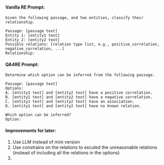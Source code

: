 #### Vanilla RE Prompt:
```
Given the following passage, and two entities, classify their relationship.

Passage: [passage text]
Entity 1: [entity1 text]
Entity 2: [entity2 text]
Possible relations: [relation type list, e.g., positive_correlation, negative_correlation, ...]
Relationship:
```

#### QA4RE Prompt:

```
Determine which option can be inferred from the following passage.

Passage: [passage text]
Options:
A. [entity1 text] and [entity2 text] have a positive correlation.
B. [entity1 text] and [entity2 text] have a negative correlation.
C. [entity1 text] and [entity2 text] have an association.
D. [entity1 text] and [entity2 text] have no known relation.

Which option can be inferred?
Option:
```


#### Improvements for later:
1. Use LLM instead of mini version
2. Use constrains on the relations to exculed the unreasonable relations (instead of including all the relations in the options)
3. 